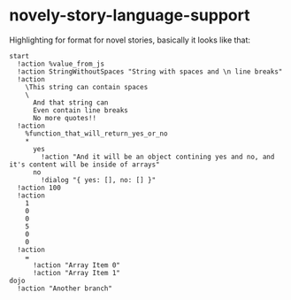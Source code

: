 # novely-story-language-support

Highlighting for format for novel stories, basically it looks like that:

```nvl
start
  !action %value_from_js
  !action StringWithoutSpaces "String with spaces and \n line breaks"
  !action
    \This string can contain spaces
    \
      And that string can
      Even contain line breaks
      No more quotes!!
  !action
    %function_that_will_return_yes_or_no
    *
      yes
        !action "And it will be an object contining yes and no, and it's content will be inside of arrays"
      no
        !dialog "{ yes: [], no: [] }"
  !action 100
  !action
    1
    0
    0
    5
    0
    0
  !action
    =
      !action "Array Item 0"
      !action "Array Item 1"
dojo
  !action "Another branch"
```